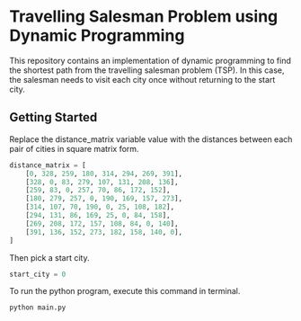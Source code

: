 # Travelling Salesman Problem using Dynamic Programming

This repository contains an implementation of dynamic programming to find the shortest path from the travelling salesman problem (TSP). In this case, the salesman needs to visit each city once without returning to the start city.

## Getting Started

Replace the distance_matrix variable value with the distances between each pair of cities in square matrix form.
```python
distance_matrix = [
    [0, 328, 259, 180, 314, 294, 269, 391],
    [328, 0, 83, 279, 107, 131, 208, 136],
    [259, 83, 0, 257, 70, 86, 172, 152],
    [180, 279, 257, 0, 190, 169, 157, 273],
    [314, 107, 70, 190, 0, 25, 108, 182],
    [294, 131, 86, 169, 25, 0, 84, 158],
    [269, 208, 172, 157, 108, 84, 0, 140],
    [391, 136, 152, 273, 182, 158, 140, 0],
]
```
Then pick a start city.
```python
start_city = 0
```
To run the python program, execute this command in terminal.
```bash
python main.py
```

